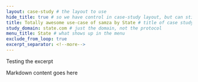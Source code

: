 ```yaml
---
layout: case-study # the layout to use
hide_title: true # so we have control in case-study layout, but can still use page
title: Totally awesome use-case of samza by State # title of case study page
study_domain: state.com # just the domain, not the protocol
menu_title: State # what shows up in the menu
exclude_from_loop: true
excerpt_separator: <!--more-->
---
```

<!--
   Licensed to the Apache Software Foundation (ASF) under one or more
   contributor license agreements.  See the NOTICE file distributed with
   this work for additional information regarding copyright ownership.
   The ASF licenses this file to You under the Apache License, Version 2.0
   (the "License"); you may not use this file except in compliance with
   the License.  You may obtain a copy of the License at

       http://www.apache.org/licenses/LICENSE-2.0

   Unless required by applicable law or agreed to in writing, software
   distributed under the License is distributed on an "AS IS" BASIS,
   WITHOUT WARRANTIES OR CONDITIONS OF ANY KIND, either express or implied.
   See the License for the specific language governing permissions and
   limitations under the License.
-->

Testing the excerpt

<!--more-->


Markdown content goes here
